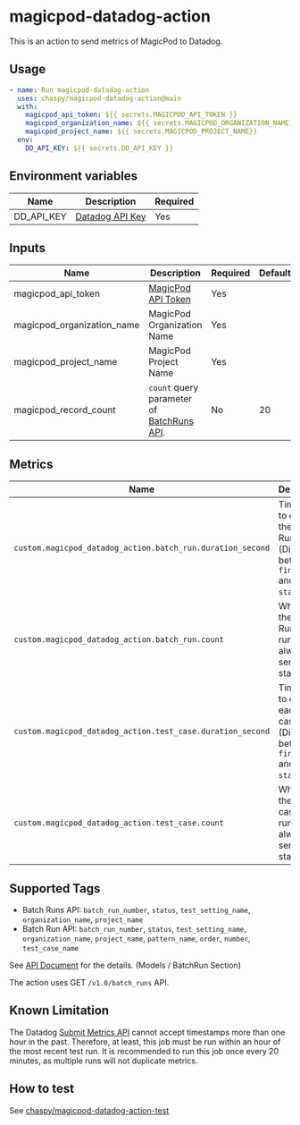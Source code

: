 # magicpod-datadog-action

This is an action to send metrics of MagicPod to Datadog.

## Usage

```yaml
- name: Run magicpod-datadog-action
  uses: chaspy/magicpod-datadog-action@main
  with:
    magicpod_api_token: ${{ secrets.MAGICPOD_API_TOKEN }}
    magicpod_organization_name: ${{ secrets.MAGICPOD_ORGANIZATION_NAME}}
    magicpod_project_name: ${{ secrets.MAGICPOD_PROJECT_NAME}}
  env:
    DD_API_KEY: ${{ secrets.DD_API_KEY }}
```

## Environment variables

| Name       | Description                                                                    | Required |
| ---------- | ------------------------------------------------------------------------------ | -------- |
| DD_API_KEY | [Datadog API Key](https://docs.datadoghq.com/account_management/api-app-keys/) | Yes      |

## Inputs

| Name                       | Description                                                                      | Required | Default |
| -------------------------- | -------------------------------------------------------------------------------- | -------- | ------- |
| magicpod_api_token         | [MagicPod API Token](https://app.magicpod.com/accounts/api-token/)               | Yes      |         |
| magicpod_organization_name | MagicPod Organization Name                                                       | Yes      |         |
| magicpod_project_name      | MagicPod Project Name                                                            | Yes      |         |
| magicpod_record_count      | `count` query parameter of [BatchRuns API](https://magic-pod.com/api/v1.0/doc/). | No       | 20      |

## Metrics

| Name                                                       | Description                                                                               | Type  | Unit   |
| ---------------------------------------------------------- | ----------------------------------------------------------------------------------------- | ----- | ------ |
| `custom.magicpod_datadog_action.batch_run.duration_second` | Time taken to execute the Batch Run. (Difference between `finished_at` and `started_at`)  | Gauge | Second |
| `custom.magicpod_datadog_action.batch_run.count`           | Whether the Batch Run was run or not. always send 1 for started_at.                       | Gauge | Count  |
| `custom.magicpod_datadog_action.test_case.duration_second` | Time taken to execute each test case. (Difference between `finished_at` and `started_at`) | Gauge | Second |
| `custom.magicpod_datadog_action.test_case.count`           | Whether the test case was run or not. always send 1 for started_at.                       | Gauge | Count  |

## Supported Tags

- Batch Runs API: `batch_run_number`, `status`, `test_setting_name`, `organization_name`, `project_name`
- Batch Run API: `batch_run_number`, `status`, `test_setting_name`, `organization_name`, `project_name`, `pattern_name`, `order`, `number`, `test_case_name`

See [API Document](https://magic-pod.com/api/v1.0/doc/) for the details. (Models / BatchRun Section)

The action uses GET `/v1.0/batch_runs` API.

## Known Limitation

The Datadog [Submit Metrics API](https://docs.datadoghq.com/api/latest/metrics/?code-lang=typescript#submit-metrics) cannot accept timestamps more than one hour in the past. Therefore, at least, this job must be run within an hour of the most recent test run. It is recommended to run this job once every 20 minutes, as multiple runs will not duplicate metrics.

## How to test

See [chaspy/magicpod-datadog-action-test](https://github.com/chaspy/magicpod-datadog-action-test)
